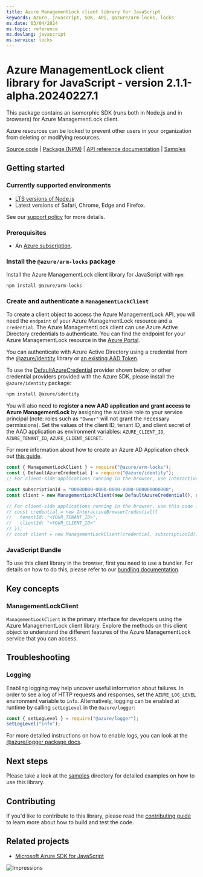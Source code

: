 ```yaml
---
title: Azure ManagementLock client library for JavaScript
keywords: Azure, javascript, SDK, API, @azure/arm-locks, locks
ms.date: 03/04/2024
ms.topic: reference
ms.devlang: javascript
ms.service: locks
---
```

# Azure ManagementLock client library for JavaScript - version 2.1.1-alpha.20240227.1 


This package contains an isomorphic SDK (runs both in Node.js and in browsers) for Azure ManagementLock client.

Azure resources can be locked to prevent other users in your organization from deleting or modifying resources.

[Source code](https://github.com/Azure/azure-sdk-for-js/tree/main/sdk/locks/arm-locks) |
[Package (NPM)](https://www.npmjs.com/package/@azure/arm-locks) |
[API reference documentation](/javascript/api/@azure/arm-locks) |
[Samples](https://github.com/Azure-Samples/azure-samples-js-management)

## Getting started

### Currently supported environments

- [LTS versions of Node.js](https://github.com/nodejs/release#release-schedule)
- Latest versions of Safari, Chrome, Edge and Firefox.

See our [support policy](https://github.com/Azure/azure-sdk-for-js/blob/main/SUPPORT.md) for more details.

### Prerequisites

- An [Azure subscription][azure_sub].

### Install the `@azure/arm-locks` package

Install the Azure ManagementLock client library for JavaScript with `npm`:

```bash
npm install @azure/arm-locks
```

### Create and authenticate a `ManagementLockClient`

To create a client object to access the Azure ManagementLock API, you will need the `endpoint` of your Azure ManagementLock resource and a `credential`. The Azure ManagementLock client can use Azure Active Directory credentials to authenticate.
You can find the endpoint for your Azure ManagementLock resource in the [Azure Portal][azure_portal].

You can authenticate with Azure Active Directory using a credential from the [@azure/identity][azure_identity] library or [an existing AAD Token](https://github.com/Azure/azure-sdk-for-js/blob/master/sdk/identity/identity/samples/AzureIdentityExamples.md#authenticating-with-a-pre-fetched-access-token).

To use the [DefaultAzureCredential][defaultazurecredential] provider shown below, or other credential providers provided with the Azure SDK, please install the `@azure/identity` package:

```bash
npm install @azure/identity
```

You will also need to **register a new AAD application and grant access to Azure ManagementLock** by assigning the suitable role to your service principal (note: roles such as `"Owner"` will not grant the necessary permissions).
Set the values of the client ID, tenant ID, and client secret of the AAD application as environment variables: `AZURE_CLIENT_ID`, `AZURE_TENANT_ID`, `AZURE_CLIENT_SECRET`.

For more information about how to create an Azure AD Application check out [this guide](/azure/active-directory/develop/howto-create-service-principal-portal).

```javascript
const { ManagementLockClient } = require("@azure/arm-locks");
const { DefaultAzureCredential } = require("@azure/identity");
// For client-side applications running in the browser, use InteractiveBrowserCredential instead of DefaultAzureCredential. See https://aka.ms/azsdk/js/identity/examples for more details.

const subscriptionId = "00000000-0000-0000-0000-000000000000";
const client = new ManagementLockClient(new DefaultAzureCredential(), subscriptionId);

// For client-side applications running in the browser, use this code instead:
// const credential = new InteractiveBrowserCredential({
//   tenantId: "<YOUR_TENANT_ID>",
//   clientId: "<YOUR_CLIENT_ID>"
// });
// const client = new ManagementLockClient(credential, subscriptionId);
```


### JavaScript Bundle
To use this client library in the browser, first you need to use a bundler. For details on how to do this, please refer to our [bundling documentation](https://aka.ms/AzureSDKBundling).

## Key concepts

### ManagementLockClient

`ManagementLockClient` is the primary interface for developers using the Azure ManagementLock client library. Explore the methods on this client object to understand the different features of the Azure ManagementLock service that you can access.

## Troubleshooting

### Logging

Enabling logging may help uncover useful information about failures. In order to see a log of HTTP requests and responses, set the `AZURE_LOG_LEVEL` environment variable to `info`. Alternatively, logging can be enabled at runtime by calling `setLogLevel` in the `@azure/logger`:

```javascript
const { setLogLevel } = require("@azure/logger");
setLogLevel("info");
```

For more detailed instructions on how to enable logs, you can look at the [@azure/logger package docs](https://github.com/Azure/azure-sdk-for-js/tree/main/sdk/core/logger).

## Next steps

Please take a look at the [samples](https://github.com/Azure-Samples/azure-samples-js-management) directory for detailed examples on how to use this library.

## Contributing

If you'd like to contribute to this library, please read the [contributing guide](https://github.com/Azure/azure-sdk-for-js/blob/main/CONTRIBUTING.md) to learn more about how to build and test the code.

## Related projects

- [Microsoft Azure SDK for JavaScript](https://github.com/Azure/azure-sdk-for-js)

![Impressions](https://azure-sdk-impressions.azurewebsites.net/api/impressions/azure-sdk-for-js%2Fsdk%2Flocks%2Farm-locks%2FREADME.png)

[azure_cli]: /cli/azure
[azure_sub]: https://azure.microsoft.com/free/
[azure_sub]: https://azure.microsoft.com/free/
[azure_portal]: https://portal.azure.com
[azure_identity]: https://github.com/Azure/azure-sdk-for-js/tree/main/sdk/identity/identity
[defaultazurecredential]: https://github.com/Azure/azure-sdk-for-js/tree/main/sdk/identity/identity#defaultazurecredential

